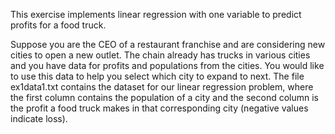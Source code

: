 This exercise implements linear regression with one variable to predict profits for a food truck.

  Suppose you are the CEO of a restaurant franchise and are considering new cities to open a new outlet. The chain already has trucks in various cities and you have data for profits and populations from the cities. You would like to use this data to help you select which city to expand to next. The file ex1data1.txt contains the dataset for our linear regression problem, where the first column contains the population of a city and the second column is the profit a food truck makes in that corresponding city (negative values indicate loss).
